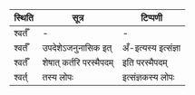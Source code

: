 | स्थिति | सूत्र | टिप्पणी |
| ----- | ------- | ------ |
| श्वर्तँ | - | - |
| श्वर्तँ | उपदेशेऽजनुनासिक इत् | अँ-इत्यस्य इत्संज्ञा |
| श्वर्तँ | शेषात् कर्तरि परस्मैपदम् | इति परस्मैपदम् |
| श्वर्त् | तस्य लोपः | इत्संज्ञकस्य लोपः |
